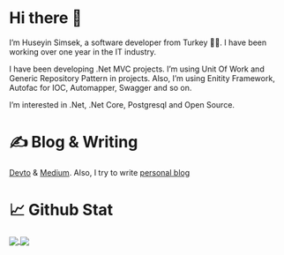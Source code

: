 # Hi there 👋

I’m Huseyin Simsek, a software developer from Turkey 👨‍💻. I have been working over one year in the IT industry.

I have been developing .Net MVC projects. I’m using Unit Of Work and Generic Repository Pattern in projects. Also, I’m using Enitity Framework, Autofac for IOC, Automapper, Swagger and so on.

I’m interested in .Net, .Net Core, Postgresql and Open Source.

# ✍️ Blog & Writing
[Devto](https://dev.to/huseyinsimsek)  & [Medium](https://medium.com/@huseyinsimsekk). Also, I try to write [personal blog](https://huseyinsimsekk.github.io/)
# 📈 Github Stat

<a href="https://github.com/huseyinsimsekk/github-readme-stats">
  <img align="center" src="https://github-readme-stats.vercel.app/api?username=huseyinsimsekk&theme=highcontrast&show_icons=true" />
</a>
<a href="https://github.com/huseyinsimsekk/convoychat">
  <img align="center" src="https://github-readme-stats.vercel.app/api/top-langs/?username=huseyinsimsekk&langs_count=7&layout=compact&theme=highcontrast" />
</a>
